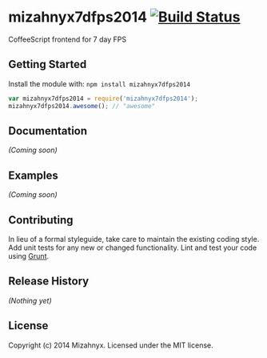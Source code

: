 # mizahnyx7dfps2014 [![Build Status](https://secure.travis-ci.org/mizahnyx/mizahnyx7dfps2014.png?branch=master)](http://travis-ci.org/mizahnyx/mizahnyx7dfps2014)

CoffeeScript frontend for 7 day FPS

## Getting Started
Install the module with: `npm install mizahnyx7dfps2014`

```javascript
var mizahnyx7dfps2014 = require('mizahnyx7dfps2014');
mizahnyx7dfps2014.awesome(); // "awesome"
```

## Documentation
_(Coming soon)_

## Examples
_(Coming soon)_

## Contributing
In lieu of a formal styleguide, take care to maintain the existing coding style. Add unit tests for any new or changed functionality. Lint and test your code using [Grunt](http://gruntjs.com/).

## Release History
_(Nothing yet)_

## License
Copyright (c) 2014 Mizahnyx. Licensed under the MIT license.
